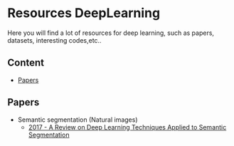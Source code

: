# Resources DeepLearning

Here you will find a lot of resources for deep learning, such as papers, datasets, interesting codes,etc..

## Content
- [Papers](#papers)


## Papers
 - Semantic segmentation (Natural images)
     - [2017 - A Review on Deep Learning Techniques Applied to Semantic Segmentation](https://arxiv.org/pdf/1704.06857.pdf)
